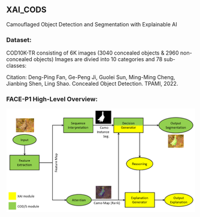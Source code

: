 ## XAI_CODS
Camouflaged Object Detection and Segmentation with Explainable AI 

### Dataset: 
  COD10K-TR consisting of 6K images (3040 concealed objects & 2960 non-concealed objects)
  Images are divied into 10 categories and 78 sub-classes:
  
  
  Citation:
  Deng-Ping Fan, Ge-Peng Ji, Guolei Sun, Ming-Ming Cheng, Jianbing Shen, Ling Shao. Concealed Object Detection. TPAMI, 2022.
  
  
### FACE-P1 High-Level Overview:
 ![FACE-P1_Overview](image.png)
